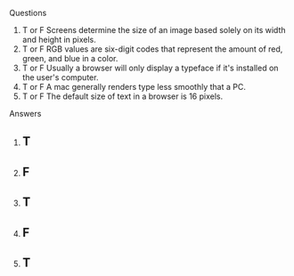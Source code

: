 Questions
1. T or F Screens determine the size of an image based solely on its width and height in pixels.
2. T or F RGB values are six-digit codes that represent the amount of red, green, and blue in a color.
3. T or F Usually a browser will only display a typeface if it's installed on  the user's computer.
4. T or F A mac generally renders type less smoothly that a PC.
5. T or F The default size of text in a browser is 16 pixels.









Answers
1. ## T ##
2. ## F ##
3. ## T ##
4. ## F ##
5. ## T ##
